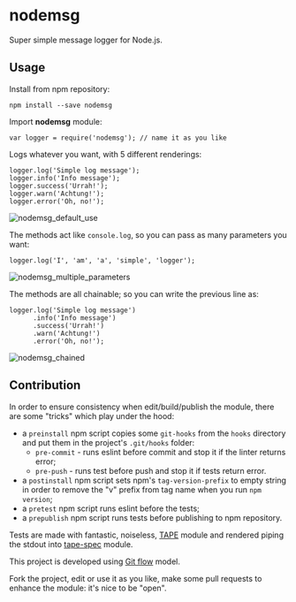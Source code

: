 # nodemsg

Super simple message logger for Node.js.

## Usage

Install from npm repository:

    npm install --save nodemsg


Import **nodemsg** module:

    var logger = require('nodemsg'); // name it as you like
  

Logs whatever you want, with 5 different renderings:

    logger.log('Simple log message');
    logger.info('Info message');
    logger.success('Urrah!');
    logger.warn('Achtung!');
    logger.error('Oh, no!');

![nodemsg_default_use](https://cloud.githubusercontent.com/assets/1291271/10843816/82ecb34e-7efb-11e5-9bda-d25ce4869ec6.png)

The methods act like `console.log`, so you can pass as many parameters you want:

    logger.log('I', 'am', 'a', 'simple', 'logger');

![nodemsg_multiple_parameters](https://cloud.githubusercontent.com/assets/1291271/10843818/870648f0-7efb-11e5-8e12-78a57f72262c.png)

The methods are all chainable; so you can write the previous line as:

    logger.log('Simple log message')
          .info('Info message')
          .success('Urrah!')
          .warn('Achtung!')
          .error('Oh, no!');

![nodemsg_chained](https://cloud.githubusercontent.com/assets/1291271/10843812/78b28214-7efb-11e5-91ca-683c37d4d6cd.png)

## Contribution

In order to ensure consistency when edit/build/publish the module, there are some "tricks" which play under the hood:

* a `preinstall` npm script copies some `git-hooks` from the `hooks` directory and put them in the project's `.git/hooks` folder:
  - `pre-commit` - runs eslint before commit and stop it if the linter returns error;
  - `pre-push` - runs test before push and stop it if tests return error.
* a `postinstall` npm script sets npm's `tag-version-prefix` to empty string in order to remove the "v" prefix from tag name when you run `npm version`; 
* a `pretest` npm script runs eslint before the tests;
* a `prepublish` npm script runs tests before publishing to npm repository.

Tests are made with fantastic, noiseless, [TAPE](https://github.com/substack/tape) module and rendered piping the stdout into [tape-spec](https://github.com/scottcorgan/tap-spec) module.

This project is developed using [Git flow](http://nvie.com/posts/a-successful-git-branching-model/) model.

Fork the project, edit or use it as you like, make some pull requests to enhance the module: it's nice to be "open".
